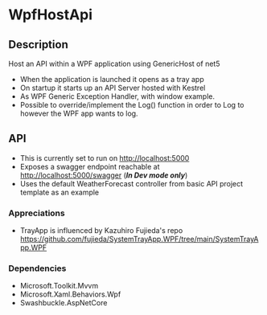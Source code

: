 # WpfHostApi

## Description

Host an API within a WPF application using GenericHost of net5

- When the application is launched it opens as a tray app
- On startup it starts up an API Server hosted with Kestrel
- As WPF Generic Exception Handler, with window example.
- Possible to override/implement the Log() function in order to Log to however the WPF app wants to log.

## API

- This is currently set to run on <http://localhost:5000>
- Exposes a swagger endpoint reachable at <http://localhost:5000/swagger> (**_In Dev mode only_**)
- Uses the default WeatherForecast controller from basic API project template as an example

### Appreciations

- TrayApp is influenced by Kazuhiro Fujieda's repo <https://github.com/fujieda/SystemTrayApp.WPF/tree/main/SystemTrayApp.WPF>

### Dependencies

- Microsoft.Toolkit.Mvvm
- Microsoft.Xaml.Behaviors.Wpf
- Swashbuckle.AspNetCore
